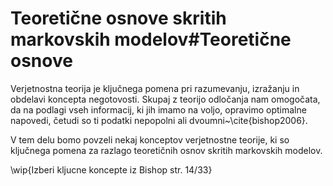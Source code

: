 # Teoretične osnove skritih markovskih modelov#Teoretične osnove

Verjetnostna teorija je ključnega pomena pri
razumevanju, izražanju in obdelavi koncepta negotovosti. Skupaj z teorijo odločanja nam omogočata, da na podlagi vseh informacij, ki jih imamo na voljo, opravimo optimalne napovedi, četudi so ti podatki nepopolni ali dvoumni~\cite{bishop2006}.

V tem delu bomo povzeli nekaj konceptov verjetnostne teorije, ki so ključnega pomena za razlago teoretičnih osnov skritih markovskih modelov.

\wip{Izberi kljucne koncepte iz Bishop str. 14/33}

